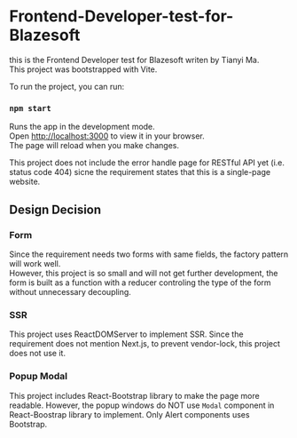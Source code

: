 # Frontend-Developer-test-for-Blazesoft
this is the Frontend Developer test for Blazesoft writen by Tianyi Ma.\
This project was bootstrapped with Vite.

To run the project, you can run:
### `npm start`
Runs the app in the development mode.\
Open [http://localhost:3000](http://localhost:5173) to view it in your browser.\
The page will reload when you make changes.

This project does not include the error handle page for RESTful API yet (i.e. status code 404) sicne the requirement states that this is a single-page website.

## Design Decision

### Form
Since the requirement needs two forms with same fields, the factory pattern will work well.\
However, this project is so small and will not get further development, the form is built as a function with a reducer controling the type of the form without unnecessary decoupling.

### SSR
This project uses ReactDOMServer to implement SSR. Since the requirement does not mention Next.js, to prevent vendor-lock, this project does not use it.

### Popup Modal
This project includes React-Bootstrap library to make the page more readable. However, the popup windows do NOT use `Modal` component in React-Boostrap library to implement. Only Alert components uses Bootstrap.
